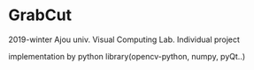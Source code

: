 # GrabCut

2019-winter Ajou univ. Visual Computing Lab. Individual project

implementation by python library(opencv-python, numpy, pyQt..)